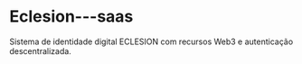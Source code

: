 # Eclesion---saas
Sistema de identidade digital ECLESION com recursos Web3 e autenticação descentralizada.
